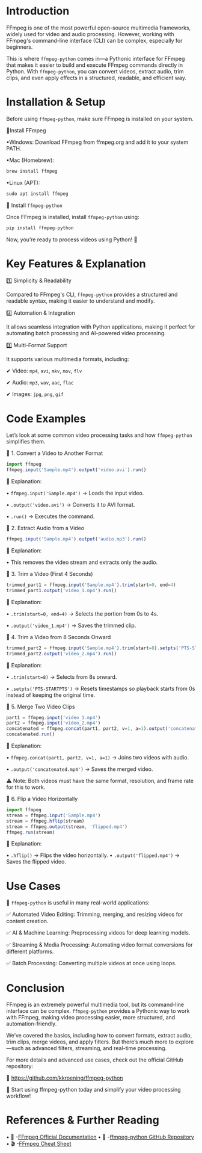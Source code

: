 # Introduction
FFmpeg is one of the most powerful open-source multimedia frameworks, widely used for video and audio processing. However, working with FFmpeg's command-line interface (CLI) can be complex, especially for beginners.

This is where ```` ffmpeg-python ```` comes in—a Pythonic interface for FFmpeg that makes it easier to build and execute FFmpeg commands directly in Python. With ```` ffmpeg-python ````, you can convert videos, extract audio, trim clips, and even apply effects in a structured, readable, and efficient way.

# Installation & Setup
Before using ````ffmpeg-python````, make sure FFmpeg is installed on your system.

🔹Install FFmpeg

•Windows: Download FFmpeg from ffmpeg.org and add it to your system PATH.

•Mac (Homebrew):
````Javascript
brew install ffmpeg
````
•Linux (APT):
````Javascript
sudo apt install ffmpeg
````
🔹 Install ````ffmpeg-python````

Once FFmpeg is installed, install ````ffmpeg-python```` using:
````Javascript
pip install ffmpeg-python
````
Now, you’re ready to process videos using Python! 🚀

# Key Features & Explanation
1️⃣ Simplicity & Readability

Compared to FFmpeg's CLI, ````ffmpeg-python```` provides a structured and readable syntax, making it easier to understand and modify.

2️⃣ Automation & Integration

It allows seamless integration with Python applications, making it perfect for automating batch processing and AI-powered video processing.

3️⃣ Multi-Format Support

It supports various multimedia formats, including:

✔ Video: ````mp4````, ````avi````, ````mkv````, ````mov````, ````flv````

✔ Audio: ````mp3````, ````wav````, ````aac````, ````flac````

✔ Images: ````jpg````, ````png````, ````gif````

# Code Examples

Let’s look at some common video processing tasks and how ````ffmpeg-python```` simplifies them.

🔹 1. Convert a Video to Another Format
````Javascript
import ffmpeg
ffmpeg.input('Sample.mp4').output('video.avi').run()
````
📌 Explanation:

• ````ffmpeg.input('Sample.mp4')```` → Loads the input video.

• ````.output('video.avi')```` → Converts it to AVI format.

• ````.run()```` → Executes the command.

🔹 2. Extract Audio from a Video

````Javascript
ffmpeg.input('Sample.mp4').output('audio.mp3').run()
````

📌 Explanation:

• This removes the video stream and extracts only the audio.

🔹 3. Trim a Video (First 4 Seconds)
````Javascript
trimmed_part1 = ffmpeg.input('Sample.mp4').trim(start=0, end=4)
trimmed_part1.output('video_1.mp4').run()
````

📌 Explanation:

• ````.trim(start=0, end=4)```` → Selects the portion from 0s to 4s.

• ````.output('video_1.mp4')```` → Saves the trimmed clip.

🔹 4. Trim a Video from 8 Seconds Onward
````Javascript
trimmed_part2 = ffmpeg.input('Sample.mp4').trim(start=8).setpts('PTS-STARTPTS')
trimmed_part2.output('video_2.mp4').run()
````

📌 Explanation:

• ````.trim(start=8)```` → Selects from 8s onward.

• ````.setpts('PTS-STARTPTS')```` → Resets timestamps so playback starts from 0s instead of keeping the original time.

🔹 5. Merge Two Video Clips
````Javascript
part1 = ffmpeg.input('video_1.mp4')
part2 = ffmpeg.input('video_2.mp4')
concatenated = ffmpeg.concat(part1, part2, v=1, a=1).output('concatenated.mp4')
concatenated.run()
````
📌 Explanation:

• ````ffmpeg.concat(part1, part2, v=1, a=1)```` → Joins two videos with audio.

• ````.output('concatenated.mp4')```` → Saves the merged video.

⚠ Note: Both videos must have the same format, resolution, and frame rate for this to work.

🔹 6. Flip a Video Horizontally
````Javascript
import ffmpeg
stream = ffmpeg.input('Sample.mp4')
stream = ffmpeg.hflip(stream)
stream = ffmpeg.output(stream, 'flipped.mp4')
ffmpeg.run(stream)
````

📌 Explanation:

• ````.hflip()```` → Flips the video horizontally.
• ````.output('flipped.mp4')```` → Saves the flipped video.

# Use Cases

📌 ````ffmpeg-python```` is useful in many real-world applications:

✅ Automated Video Editing: Trimming, merging, and resizing videos for content creation.

✅ AI & Machine Learning: Preprocessing videos for deep learning models.

✅ Streaming & Media Processing: Automating video format conversions for different platforms.

✅ Batch Processing: Converting multiple videos at once using loops.

# Conclusion

FFmpeg is an extremely powerful multimedia tool, but its command-line interface can be complex. ````ffmpeg-python```` provides a Pythonic way to work with FFmpeg, making video processing easier, more structured, and automation-friendly.

We’ve covered the basics, including how to convert formats, extract audio, trim clips, merge videos, and apply filters. But there’s much more to explore—such as advanced filters, streaming, and real-time processing.

For more details and advanced use cases, check out the official GitHub repository:

🔗 https://github.com/kkroening/ffmpeg-python

🚀 Start using ffmpeg-python today and simplify your video processing workflow!

# References & Further Reading

• 📖 -[FFmpeg Official Documentation](https://ffmpeg.org/documentation.html)
• 🐍 -[ffmpeg-python GitHub Repository](https://github.com/kkroening/ffmpeg-python)
• 🎬 -[FFmpeg Cheat Sheet](https://gist.github.com/tayvano/6e2d456a9897f55025e25035478a3a50)






